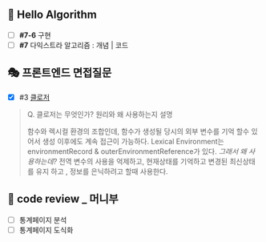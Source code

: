 ## 📙 Hello Algorithm
- [ ]  **#7-6** 구현
- [ ] **#7** 다익스트라 알고리즘 : 개념 | 코드

## 🎭 프론트엔드 면접질문
- [x] #3 [클로저](https://velog.io/@gay0ung/%ED%95%A8%EC%88%98%EC%99%80-%EB%B8%94%EB%A1%9D-%EC%8A%A4%EC%BD%94%ED%94%84#%ED%81%B4%EB%A1%9C%EC%A0%B8closures)

> Q. 클로저는 무엇인가? 원리와 왜 사용하는지 설명
>
> 함수와 렉시컬 환경의 조합인데, 함수가 생성될 당시의 외부 변수를 기억 할수 있어서 생성 이후에도 계속 접근이 가능하다.
> Lexical Environment는 environmentRecord & outerEnvironmentReference가 있다.
>  *그래서 왜 사용하는데?*
>   전역 변수의 사용을 억제하고, 현재상태를 기억하고 변경된 최신상태를 유지 하고 , 정보를 은닉하려고 할때 사용한다.
## 📑  code review _ 머니부

 - [ ] 통계페이지 분석
 - [ ] 통계페이지 도식화
